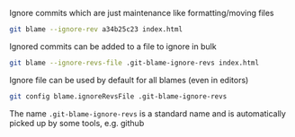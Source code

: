 
Ignore commits which are just maintenance like formatting/moving files

```bash
git blame --ignore-rev a34b25c23 index.html
```

Ignored commits can be added to a file to ignore in bulk

```bash
git blame --ignore-revs-file .git-blame-ignore-revs index.html
```

Ignore file can be used by default for all blames (even in editors)

```bash
git config blame.ignoreRevsFile .git-blame-ignore-revs
```


The name `.git-blame-ignore-revs` is a standard name and is automatically picked up by some tools, e.g. github